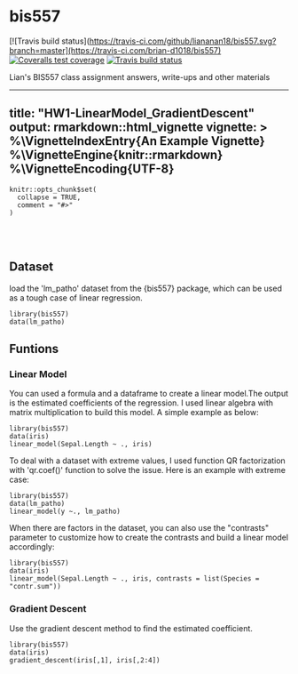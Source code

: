 # bis557
<!-- badges: start -->
[![Travis build status](https://travis-ci.com/github/liananan18/bis557.svg?branch=master](https://travis-ci.com/brian-d1018/bis557)
[![Coveralls test coverage](https://coveralls.io/repos/github/brian-d1018/bis557/badge.svg)](https://coveralls.io/r/brian-d1018/bis557?branch=master)
[![Travis build status](https://travis-ci.com/liananan18/bis557.svg?branch=master)](https://travis-ci.com/liananan18/bis557)
<!-- badges: end -->

Lian's BIS557 class assignment answers, write-ups and other materials

---
title: "HW1-LinearModel_GradientDescent"
output: rmarkdown::html_vignette
vignette: >
  %\VignetteIndexEntry{An Example Vignette}
  %\VignetteEngine{knitr::rmarkdown}
  %\VignetteEncoding{UTF-8}
---

```{r, include = FALSE}
knitr::opts_chunk$set(
  collapse = TRUE,
  comment = "#>"
)
```

<br><br>

## Dataset
load the 'lm_patho' dataset from the {bis557} package, which can be used as a tough case of linear regression. 
```{r setup}
library(bis557)
data(lm_patho)
```


## Funtions

### Linear Model
You can used a formula and a dataframe to create a linear model.The output is the estimated coefficients of the regression. I used linear algebra with matrix multiplication to build this model.
A simple example as below:
```{r}
library(bis557)
data(iris)
linear_model(Sepal.Length ~ ., iris)
```
To deal with a dataset with extreme values, I used function QR factorization with 'qr.coef()' function to solve the issue.
Here is an example with extreme case:
```{r}
library(bis557)
data(lm_patho)
linear_model(y ~., lm_patho)
```
When there are factors in the dataset, you can also use the "contrasts" parameter to customize how to create the contrasts and build a linear model accordingly:
```{r}
library(bis557)
data(iris)
linear_model(Sepal.Length ~ ., iris, contrasts = list(Species = "contr.sum"))
```

### Gradient Descent
Use the gradient descent method to find the estimated coefficient.
```{r}
library(bis557)
data(iris)
gradient_descent(iris[,1], iris[,2:4])
```
